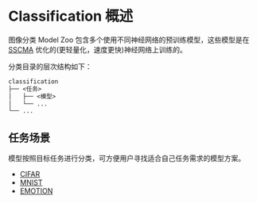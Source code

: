 # Classification 概述

图像分类 Model Zoo 包含多个使用不同神经网络的预训练模型，这些模型是在 [SSCMA](https://github.com/Seeed-Studio/SSCMA) 优化的(更轻量化，速度更快)神经网络上训练的。

分类目录的层次结构如下：

```txt
classification
├── <任务>
│   ├── <模型>
│   └── ...
└── ...

```

## 任务场景

模型按照目标任务进行分类，可方便用户寻找适合自己任务需求的模型方案。

- [CIFAR](./cifar/README.md)
- [MNIST](./mnist/README.md)
- [EMOTION](./emotion/README.md)
